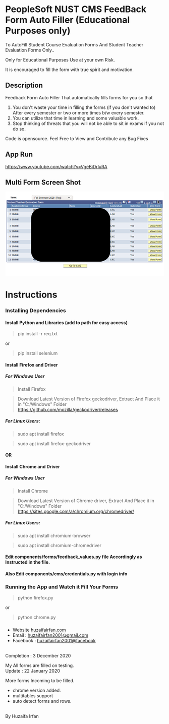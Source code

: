 # PeopleSoft NUST CMS FeedBack Form Auto Filler (Educational Purposes only)
To AutoFill Student Course Evaluation Forms And Student Teacher Evaluation Forms Only..

Only for Educational Purposes 
Use at your own Risk.

It is encouraged to fill the form with true spirit and motivation.



## Description

Feedback Form Auto Filler That automatically fills forms for you so that 
1. You don't waste your time in filling the forms (if you don't wanted to) After every semester or two or more times b/w every semester.
2. You can utilize that time in learning and some valuable work.
3. Stop thinking of threats that you will not be able to sit in exams if you not do so.

Code is opensource. Feel Free to View and Contribute any Bug Fixes


## App Run
<!-- https://www.youtube.com/watch?v=vb2LUrOAZCk -->
https://www.youtube.com/watch?v=VgeBiDrluRA


## Multi Form Screen Shot
![ss](/ss.png)



# Instructions
### Installing Dependencies
#### Install Python and Libraries (add to path for easy access)
> pip install -r req.txt 

or

> pip install selenium

#### Install Firefox and Driver
##### For Windows User

> Install Firefox

> Download Latest Version of Firefox geckodriver, Extract And Place it in "C:/Windows" Folder
> https://github.com/mozilla/geckodriver/releases


##### For Linux Users:

> sudo apt install firefox

> sudo apt install firefox-geckodriver


#### OR
#### Install Chrome and Driver
##### For Windows User

> Install Chrome

> Download Latest Version of Chrome driver, Extract And Place it in "C:/Windows" Folder
> https://sites.google.com/a/chromium.org/chromedriver/


##### For Linux Users:

> sudo apt install chromium-browser

> sudo apt install chromium-chromedriver



#### Edit components/forms/feedback_values.py file Accordingly as Instructed in the file.
#### Also Edit components/cms/credentials.py with login info




### Running the App and Watch it Fill Your Forms
> python firefox.py

or

> python chrome.py



### 
* Website [huzaifairfan.com](http://huzaifairfan.com/)
* Email : [huzaifairfan2001@gmail.com](mailto:huzaifairfan2001@gmail.com)
* Facebook : [huzaifairfan2001@facebook](https://www.facebook.com/huzaifairfan2001)




 <br>
 Completion : 3 December 2020
 
 My All forms are filled on testing.
  <br>
Update : 22 January 2020

More forms Incoming to be filled.

- chrome version added.
- multitables support
- auto detect forms and rows.


 <br>
 By Huzaifa Irfan



